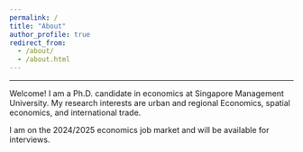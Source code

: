 ```yaml
---
permalink: /
title: "About"
author_profile: true
redirect_from: 
  - /about/
  - /about.html
---
```



---

Welcome! I am a Ph.D. candidate in economics at Singapore Management University. My research interests are urban and regional Economics, spatial economics, and international trade. 

I am on the 2024/2025 economics job market and will be available for interviews.
